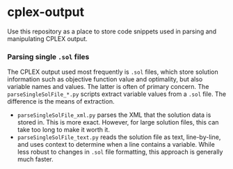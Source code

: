 # cplex-output
Use this repository as a place to store code snippets used in parsing and manipulating CPLEX output. 

### Parsing single `.sol` files
The CPLEX output used most frequently is `.sol` files, which store solution information such as objective function value and optimality, but also variable names and values. The latter is often of primary concern.
The `parseSingleSolFile_*.py` scripts extract variable values from a `.sol` file. The difference is the means of extraction.
- `parseSingleSolFile_xml.py` parses the XML that the solution data is stored in. This is more exact. However, for large solution files, this can take too long to make it worth it.
- `parseSingleSolFile_text.py` reads the solution file as text, line-by-line, and uses context to determine when a line contains a variable. While less robust to changes in `.sol` file formatting, this approach is generally much faster.

